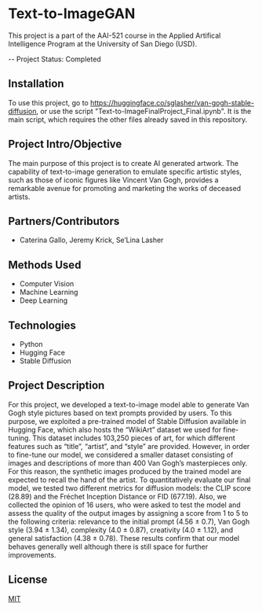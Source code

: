 # Text-to-ImageGAN

This project is a part of the AAI-521 course in the Applied Artifical Intelligence Program at the University of San Diego (USD).

-- Project Status: Completed

## Installation

To use this project, go to https://huggingface.co/sglasher/van-gogh-stable-diffusion, or use the script "Text-to-ImageFinalProject_Final.ipynb". It is the main script, which requires the other files already saved in this repository. 

## Project Intro/Objective

The main purpose of this project is to create AI generated artwork. The capability of text-to-image generation to emulate specific artistic styles, such as those of iconic figures like Vincent Van Gogh, provides a remarkable avenue for promoting and marketing the works of deceased artists.

## Partners/Contributors

* Caterina Gallo, Jeremy Krick, Se’Lina Lasher

## Methods Used

* Computer Vision
* Machine Learning
* Deep Learning

## Technologies

* Python
* Hugging Face
* Stable Diffusion

## Project Description

For this project, we developed a text-to-image model able to generate Van Gogh style pictures based on text prompts provided by users. To this purpose, we exploited a pre-trained model of Stable Diffusion available in Hugging Face, which also hosts the “WikiArt” dataset we used for fine-tuning. This dataset includes 103,250 pieces of art, for which different features such as “title”, “artist”, and “style” are provided. However, in order to fine-tune our model, we considered a smaller dataset consisting of images and descriptions of more than 400 Van Gogh’s masterpieces only. For this reason, the synthetic images produced by the trained model are expected to recall the hand of the artist. To quantitatively evaluate our final model, we tested two different metrics for diffusion models: the CLIP score (28.89) and the Fréchet Inception Distance or FID (677.19). Also, we collected the opinion of 16 users, who were asked to test the model and assess the quality of the output images by assigning a score from 1 to 5 to the following criteria: relevance to the initial prompt (4.56 ± 0.7), Van Gogh style (3.94 ± 1.34), complexity (4.0 ± 0.87), creativity (4.0 ± 1.12), and general satisfaction (4.38 ± 0.78). These results confirm that our model behaves generally well although there is still space for further improvements.

## License

[MIT](https://choosealicense.com/licenses/mit/)
